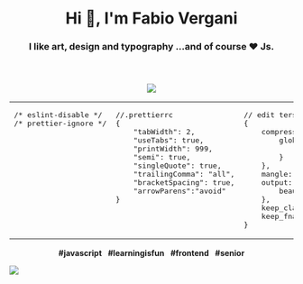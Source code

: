 <span align="center">
    <header>
        <h1>
            Hi 👋, I'm Fabio Vergani
        </h1>
        <h3>
            I like art, design and typography ...and of course ❤️ Js.
        </h3>
    </header>
    <p>
        <img src="https://img.shields.io/badge/-LinkedIn-blue?style=flat&logo=Linkedin&logoColor=white&link=https://www.linkedin.com/in/sviluppatorefrontend/">
    </p> 
</span>   

<table align="center">
   <tr>
      <td valign="top" width="33%">
<pre>
/* eslint-disable */
/* prettier-ignore */
</pre>
      </td>
      <td valign="top" width="32%">
<pre>
//.prettierrc
{
    "tabWidth": 2,
    "useTabs": true,
    "printWidth": 999,
    "semi": true,
    "singleQuote": true,
    "trailingComma": "all",
    "bracketSpacing": true,
    "arrowParens":"avoid"
}
</pre>
      </td>
      <td valign="top" width="34%">
<pre>
// edit terser options
{
    compress: {
        global_defs: {
            DEBUG: true
        }
    },
    mangle: false,
    output: {
        beautify: true
    },
    keep_classnames: true,
    keep_fnames: true
}
</pre>
      </td>
  </tr>
</table>

<div align="center">
    <b>#javascript</b>&ensp;
    <b>#learningisfun</b>&ensp;
    <b>#frontend</b>&ensp;
    <b>#senior</b>
</div>

![](./image.svg)
